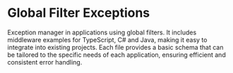 # Global Filter Exceptions
Exception manager in applications using global filters. It includes middleware examples for TypeScript, C# and Java, making it easy to integrate into existing projects. Each file provides a basic schema that can be tailored to the specific needs of each application, ensuring efficient and consistent error handling.
